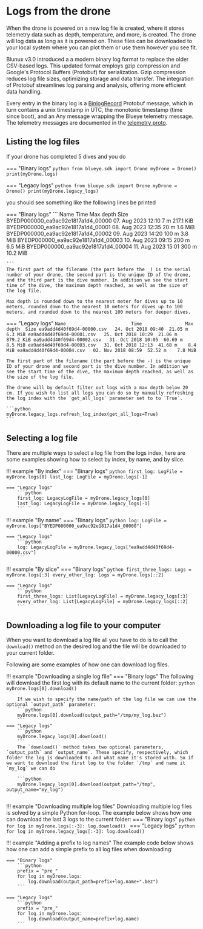 # Logs from the drone

When the drone is powered on a new log file is created, where it stores telemetry data such as depth, temperature, and more, is created. The drone will log data as long as it is powered on. These files can be downloaded to your local system where you can plot them or use them however you see fit.

 Blunux v3.0 introduced a a modern binary log format to replace the older CSV-based logs. This updated format employs gzip compression and Google's Protocol Buffers (Protobuf) for serialization. Gzip compression reduces log file sizes, optimizing storage and data transfer. The integration of Protobuf streamlines log parsing and analysis, offering more efficient data handling.

 Every entry in the binary log is a [BinlogRecord](../protobuf-protocol.md#binlogrecord) Protobuf message, which in turn contains a unix timestamp in UTC, the monotonic timestamp (time since boot), and an Any message wrapping the Blueye telemetry message. The telemetry messages are documented in the [telemetry proto](../protobuf-protocol.md#telemetryproto).

## Listing the log files
If your drone has completed 5 dives and you do

=== "Binary logs"
    ```python
    from blueye.sdk import Drone
    myDrone = Drone()
    print(myDrone.logs)
    ```

=== "Legacy logs"
    ```python
    from blueye.sdk import Drone
    myDrone = Drone()
    print(myDrone.legacy_logs)
    ```

you should see something like the following lines be printed

=== "Binary logs"
    ```
    Name                                Time                Max depth    Size
    BYEDP000000_ea9ac92e1817a1d4_00000  07. Aug 2023 12:10  7 m          217.1 KiB
    BYEDP000000_ea9ac92e1817a1d4_00001  08. Aug 2023 12:35  20 m         1.6 MiB
    BYEDP000000_ea9ac92e1817a1d4_00002  09. Aug 2023 14:20  100 m        3.8 MiB
    BYEDP000000_ea9ac92e1817a1d4_00003  10. Aug 2023 09:15  200 m        6.5 MiB
    BYEDP000000_ea9ac92e1817a1d4_00004  11. Aug 2023 15:01  300 m        10.2 MiB

    ```
    The first part of the filename (the part before the _) is the serial number of your drone, the second part is the unique ID of the drone, and the third part is the dive number. In addition we see the start time of the dive, the maximum depth reached, as well as the size of the log file.

    Max depth is rounded down to the nearest meter for dives up to 10 meters, rounded down to the nearest 10 meters for dives up to 100 meters, and rounded down to the nearest 100 meters for deeper dives.

=== "Legacy logs"
    ```
    Name                        Time                Max depth  Size
    ea9add4d40f69d4-00000.csv   24. Oct 2018 09:40  21.05 m    6.3 MiB
    ea9add4d40f69d4-00001.csv   25. Oct 2018 10:29  21.06 m    879.2 KiB
    ea9add4d40f69d4-00002.csv   31. Oct 2018 10:05  60.69 m    8.5 MiB
    ea9add4d40f69d4-00003.csv   31. Oct 2018 12:13  41.68 m    8.4 MiB
    ea9add4d40f69d4-00004.csv   02. Nov 2018 08:59  52.52 m    7.8 MiB
    ```

    The first part of the filename (the part before the -) is the unique ID of your drone and second part is the dive number. In addition we see the start time of the dive, the maximum depth reached, as well as the size of the log file.

    The drone will by default filter out logs with a max depth below 20 cm. If you wish to list all logs you can do so by manually refreshing the log index with the `get_all_logs` parameter set to to `True`.

    ```python
    myDrone.legacy_logs.refresh_log_index(get_all_logs=True)
    ```

## Selecting a log file
There are multiple ways to select a log file from the logs index, here are some examples showing how to select by index, by name, and by slice.

!!! example "By index"
    === "Binary logs"
        ```python
        first_log: LogFile = myDrone.logs[0]
        last_log: LogFile = myDrone.logs[-1]
        ```

    === "Legacy logs"
        ```python
        first_log: LegacyLogFile = myDrone.legacy_logs[0]
        last_log: LegacyLogFile = myDrone.legacy_logs[-1]
        ```

!!! example "By name"
    === "Binary logs"
        ```python
        log: LogFile = myDrone.logs["BYEDP000000_ea9ac92e1817a1d4_00000"]
        ```

    === "Legacy logs"
        ```python
        log: LegacyLogFile = myDrone.legacy_logs["ea9add4d40f69d4-00000.csv"]
        ```

!!! example "By slice"
    === "Binary logs"
        ```python
        first_three_logs: Logs = myDrone.logs[:3]
        every_other_log: Logs = myDrone.logs[::2]
        ```

    === "Legacy logs"
        ```python
        first_three_logs: List[LegacyLogFile] = myDrone.legacy_logs[:3]
        every_other_log: List[LegacyLogFile] = myDrone.legacy_logs[::2]
        ```
## Downloading a log file to your computer
When you want to download a log file all you have to do is to call the `download()`
method on the desired log and the file will be downloaded to your current folder.

Following are some examples of how one can download log files.

!!! example "Downloading a single log file"
    === "Binary logs"
        The following will download the first log with its default name to the current folder:
        ```python
        myDrone.logs[0].download()
        ```

        If we wish to specify the name/path of the log file we can use the optional `output_path` parameter:
        ```python
        myDrone.logs[0].download(output_path="/tmp/my_log.bez")
        ```
    === "Legacy logs"
        ```python
        myDrone.legacy_logs[0].download()
        ```
        The `download()` method takes two optional parameters, `output_path` and `output_name`. These specify, respectively, which folder the log is downloaded to and what name it's stored with. So if we want to download the first log to the folder `/tmp` and name it `my_log` we can do

        ```python
        myDrone.legacy_logs[0].download(output_path="/tmp", output_name="my_log")
        ```

!!! example "Downloading multiple log files"
    Downloading multiple log files is solved by a simple Python for-loop. The example below shows how one can download the last 3 logs to the current folder:
    === "Binary logs"
        ```python
        for log in myDrone.logs[:-3]:
            log.download()
        ```
    === "Legacy logs"
        ```python
        for log in myDrone.legacy_logs[:-3]:
            log.download()
        ```

!!! example "Adding a prefix to log names"
    The example code below shows how one can add a simple prefix to all log files when downloading:

    === "Binary logs"
        ```python
        prefix = "pre_"
        for log in myDrone.logs:
            log.download(output_path=prefix+log.name+".bez")
        ```

    === "Legacy logs"
        ```python
        prefix = "pre_"
        for log in myDrone.logs:
            log.download(output_name=prefix+log.name)
        ```
